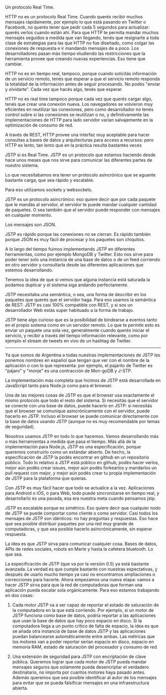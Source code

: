 Un protocolo Real Time.

HTTP no es un protocolo Real Time. Cuando querés recibir muchos mensajes rápidamente, por ejemplo lo que está pasando en Twitter o Facebook, no querés tener que pedir cada 5 segundos para actualizar: querés verlos cuando están ahí. Para que HTTP te permita mandar muchos mensajes seguidos a medida que van llegando, tenés que resignarte a toda clase de estrategias para las que HTTP no fue diseñado, como colgar las conexiones de respuesta e ir mandando mensajes de a poco. Los desarrolladores pasan más tiempo eludiendo las restricciones que la herramienta provee que creando nuevas experiencias. Eso tiene que cambiar.

HTTP no es en tiempo real, tampoco, porque cuando solicitás información de un servicio remoto, tenés que esperar a que el servicio remoto responda la totalidad de la información antes de seguir procesando. No podés "enviar y olvidarte". Cada vez que hacés algo, tenés que esperar.

HTTP no es real time tampoco porque cada vez que querés cargar algo, tenés que crear una conexión nueva. Los navegadores se volvieron muy eficientes en reutilizar las conexiones, pero como desarrollador no tenés control sobre si las conexiones se reutilizan o no, y definitivamente las implementaciones de HTTP para lado servidor varían salvajemente en la optimización de consumo de red.

A través de REST, HTTP provee una interfaz muy aceptable para hacer consultas a bases de datos y arquitecturas para acceso a recursos: pero HTTP es lento, tan lento que en la práctica resulta bastantes veces 

JSTP sí es Real Time.
JSTP es un protocolo que estamos haciendo desde hace unos meses que nos sirve para comunicar las diferentes partes de nuestro sistema.

Lo que necesitabamos era tener un protocolo asincrónico que se aguante bastante carga, que sea rápido y escalable.

Para eso utilizamos sockets y websockets.

JSTP es un protocolo asincrónico: eso quiere decir que por cada paquete que le mandás al servidor, el servidor te puede mandar cualquier cantidad de paquetes. O sea también que el servidor puede responder con mensajes en cualquier momento.


Los mensajes son JSON.

JSTP es rápido porque las conexiones no se cierran. Es rápido también porque JSON es muy fácil de procesar y los paquetes son chiquitos.

A lo largo del tiempo fuimos implementando JSTP en diferentes herramientas, como por ejemplo MongoDB y Twitter. Esto nos sirve para poder tener solo una instancia de una base de datos o de un feed corriendo en otro servidor y consultarla desde las diferentes aplicaciones que estemos desarrollando. 

Tenemos la idea de que si vemos que alguna instancia está saturada la podamos duplicar y el sistema siga andando perfectamente.

JSTP necesitaba una semántica, o sea, una forma de describir en los paquetes que querés que el servidor haga. Para eso usamos la semántica de REST: JSTP es casi 100% compatible con REST, y si sos un desarrollador Web estás super habituado a la forma de trabajo.

JSTP tiene algo curioso que es la posibilidad de bindearse a eventos tanto en el propio sistema como en un servidor remoto. Lo que te permite esto es enviar un paquete una sola vez, generalmente cuando querés iniciar el servicio, y recibir a través del tiempo información relevante, como por ejemplo el stream de tweets en vivo de un hashtag de Twitter.

----------

Ya que somos de Argentina a todas nuestras implementaciones de JSTP les ponemos nombres en español que tengan que ver con el nombre de la aplicación o con lo que representa: por ejemplo, el pajarito de Twitter es "pájaro" y "monje" es una contracción de Mon-goDB y J-STP. 

La implementación más completa que hicimos de JSTP está desarrollada en JavaScript tanto para Node.js como para el browser.

Una de las mejores cosas de JSTP es que el browser usa exactamente el mismo protocolo que todo el resto del sistema. Si necesitás que el servidor se conecte con una base de datos, puede hacerlo en JSTP: si necesitás que el browser se comunique asincrónicamente con el servidor, puede hacerlo en JSTP. Incluso el browser se puede comunicar directamente con la base de datos usando JSTP (aunque no es muy recomendable por temas de seguridad).


Nosotros usamos JSTP en todo lo que hacemos. Vamos desarrollando más o más herramientas a medida que pasa el tiempo. Más allá de la implementación para Node.js, JSTP es una especificación, porque queremos construirlo como un estándar abierto. De hecho, la especificación de JSTP la podés encontrar en github en un repositorio público. Todo lo relativo a JSTP está público en github; podés hacer verlos, mejor aún podés crear issues, mejor aún podés forkearlos y mandarlos un pull request con mejor, y mejor aún podés crear tu propia implementación de JSTP para la plataforma que quieras.

Con JSTP es muy fácil hacer que todo se actualice a la vez. Aplicaciones para Android o iOS, o para Web, todo puede sincronizarse en tiempo real, y desarrollarlo es una pavada, esa era nuestra meta cuando pensamos jstp.

JSTP es escalable porque es simétrico. Eso quiere decir que cualquier nodo de JSTP se puede comportar como cliente o como servidor. Casi todos los mensajes de JSTP son idénticos: no hay preguntas y respuestas. Eso hace que sea posible distribuir paquetes por una red muy grande de computadoras, y que sea posible hacerlo asincrónicamente, sin esperar respuesta.

La idea es que JSTP sirva para comunicar cualquier cosa. Bases de datos, APIs de redes sociales, robots en Marte y hasta la cafetera bluetooth. Lo que sea.

La especificación de JSTP (que va por la versión 0.5) ya está bastante avanzada. La verdad es que cumple bastante con nuestras espectativas, y después de usarlo mucho tiempo ya casi no encontramos ampliaciones o correcciones para hacerle. Ahora empezamos una nueva etapa: vamos a hacer JSTP sirva para que la red de computadoras que forman una aplicación pueda escalar sola orgánicamente. Para eso estamos trabajando en dos cosas:

1. Cada motor JSTP va a ser capaz de reportar el estado de saturación de la computadora en la que está corriendo. Por ejemplo, si un motor de JSTP funciona como base de datos, podría reportar a las aplicaciones que usan la base de datos que hay poco espacio en disco. Si la computadora llega a un punto crítico de falta de espacio, la idea es que se añada otra instancia de base de datos JSTP y las aplicaciones puedan balancearse automáticamente entre ambas. Las métricas que los motores van a poder reportar serían espacio en disco, espacio en memoria RAM, estado de saturación del procesador y consumo de red.

2. Una extensión de seguridad para JSTP con encriptación de clave pública. Queremos lograr que cada motor de JSTP pueda mandar mensajes seguros que solamente pueda desencriptar el verdadero destinatario, no importa por cuantos motores haya pasado antes. Además queremos que sea posible identificar al autor de los mensajes para evitar que se pueda falsificar mensajes en una infraestructura abierta.